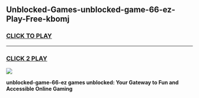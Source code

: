 
## Unblocked-Games-unblocked-game-66-ez-Play-Free-kbomj
<h3>
<a href="https://premium76.site?title=unblocked-game-66-ez&ref=23A">CLICK TO PLAY</a></h3>
<hr>

<h3>
<a href="https://premium76.site?title=unblocked-game-66-ez&ref=23A">CLICK 2 PLAY</a>
  
</h3>

<a href="https://premium76.site?title=unblocked-game-66-ez&ref=23A"><img src="https://clearcache.store/games.png"></a>


**unblocked-game-66-ez games unblocked: Your Gateway to Fun and Accessible Online Gaming**
